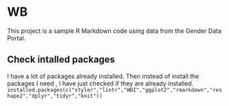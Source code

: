 # WB
This project is a sample R Markdown code using data from the Gender Data Portal.

## Check intalled packages
I have a lot of packages already installed. Then instead of install the packages I need ,  I have just checked if they are already installed.
`installed.packages(c("styler","lintr","WDI","ggplot2","rmarkdown","reshape2","dplyr","tidyr","knit"))`
